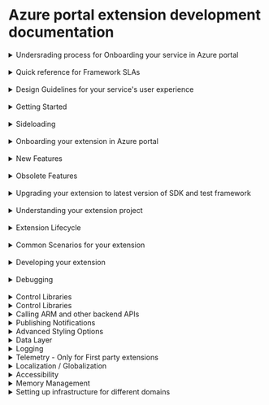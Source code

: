 
# Azure portal extension development documentation

<details>
  <summary>Undersrading process for Onboarding your service in Azure portal</summary>

1.1 [Introduction](portalfx-onboarding-introduction.md)

1.2 [Onboarding Azure](portalfx-onboarding-azure.md)

1.3 [Onboarding Azure Portal](portalfx-onboarding-portal-extension.md)

1.4 [Onboarding different environments of Azure Portal](portalfx-extensions-branches.md)

1.5 [Managing your extension's configuration in Azure portal](portalfx-extensions-configuration-scenarios.md)

1.6 [Onboarding Checklist for Azure Portal](portalfx-customer-experience-metrics.md)

1.7 [Pulishing your extension to Marketplace](portalfx-extensions-forDevelopers-procedures.md)

### 1.8 Extension development resources

* [Start Onboarding]
* Subscribe to announcements
* [Update your team's contact information]
* [Samples Extension](portalfx-sample-extensions.md)
* [Need Help with onboarding?](https://stackoverflow.microsoft.com/questions/tagged/ibiza-onboarding)


</details>
<br/>

<details>
  <summary>Quick reference for Framework SLAs</summary>

  1. [SDK Update SLA](portalfx-sdk-sla.md)
  2. [Azure portal extension onboarding  SLA](portalfx-extension-onboarding.md)
  3. [Hosting service extension onboarding  SLA](portalfx-hosting-service-onboarding-sla.md)
</details>
<br/>

<details>
  <summary>Design Guidelines for your service's user experience</summary>

### 1. Ibiza or Azure portal design language
### 2. Full screen experiences 
### 3. Maintain Context While Changing Views (menu Blade or resource menu)
### 4. React Immediately [Prompt notification for long running operations]
### 5. Explain what just happened (error, warning or success messages)
### 6. Percieved user performance
### 7. Icons
### 8. [Typography](https://df.onecloud.azure-test.net/#blade/SamplesExtension/SDKMenuBlade/styleguidetypographytitle)
### 9. Commonly used Layouts (Forms , Table (or Grid))
### 10. Navigation (Toolbar, Menu, Breadcrumb, Tabs, Accordion, Steps)
### 11. Data Display (Grid, Accordion, Tree, 
### 12. Feedback (Alert, Notification, Popover (such as password), below the control error message)
### 13. Layout
    - [Docking] (https://df.onecloud.azure-test.net/#blade/SamplesExtension/SDKMenuBlade/alluplayout)
    - [Old CSS classes] (https://df.onecloud.azure-test.net/#blade/SamplesExtension/SDKMenuBlade/styleguidelayoututilitytitle)
### 14. [Color Palette](https://df.onecloud.azure-test.net/#blade/SamplesExtension/SDKMenuBlade/styleguidecolorpalettetitle)
### 15. Hiding vs Disabling items 
### 16. Unsupported feature or operation vs Unauthorized access
### 17. Journey vs context pane
### 18. Save and Cancel Button in Toolbar vs Floating vs Docked at Bottom
### 19. Entry point for your service / blade (Asset, Menu item, toolbar)
### 20. Resource creation design
### 21. Resource Menu overview design 
</details>
<br/>

<details>
  <summary>Getting Started</summary>

Azure portal extension development is supported on the Microsoft Windows 8, Windows Server 2012 R2, and Windows 10.

### 1.1 Installation

* [Option 1 - MSI Installer](downloads.md)
* [Option 2 - Nuget packages](portalfx-nuget-overview.md)

### 1.2 Getting Set up in an IDE - *Typescript version / Compile on save*

* [Visual Studio](portalfx-ide-setup.md) *(with Extension project template)*
* VS Code (Coming Soon....)
* [Need Help with setup?](https://stackoverflow.microsoft.com/questions/tagged/ibiza-sdkupdate)

### 1.3 Running and Debugging Hello World Extension

* [Architecture Overview](portalfx-howitworks.md)
* [Creating your first extension from project template](portalfx-creating-extensions.md)
* [Building a Hello World Blade](portalfx-creating-extensions.md#hello-world-for-blades)
* [Side-loading your extension in a portal environment](portalfx-testinprod.md#testing-in-production)
* [Debugging](portalfx-debugging.md#debugging)
* [Deep linking to a blade you are developing](portalfx-creating-extensions.md#hello-world-for-blades)
* Add a text box to your Hello World Blade
* Dock button at the bottom of your blade
* Add Menu Bar to your Blade
* Open Blade from your Hello World Blade
* Open Context pane from your Hello World Blade

</details>
<br/>


<details>
  <summary>Sideloading</summary>

### 1. Testing in production
### 2. Marking automated tests as test/synthetic traffic
</details>
<br/>

<details>
  <summary>Onboarding your extension in Azure portal</summary>

### 1. Azure portal infrastructure overview

* Understanding Azure portal environments
* Set up dev, test and prod environment for your extension 
* Understanding hosting service environments 
* Understanding Safe deployment for Azure portal and extensions
* SLA for deploying changes in Azure portal code to different environments
* SLA for deploying changes in Hosting Service code to different environments

### 2. Setting up deployment infrastructure for your extension

* [Hosting service: Common Deployment infrastructure for extensions ](portalfx-extension-hosting-service.md)
* [Onboarding your extension to hosting service]
* [Validating extension registeration with hosting service]
* [Versioning your extension](portalfx-extension-versioning.md)
* [Deploying your extension using Express V2 + Hosting Service]
* [SLA for registering extension with hosting service]
* [Ask Questions on Stackoverflow](https://stackoverflow.microsoft.com/questions/tagged/ibiza-deployment)

### 3. Registering your extension

* [Understanding how registeration works](portalfx-extension-onboarding-developer-guide.md)
* [Register your extension in disabled mode in Dogfood]
* [Register your extension in disabled mode in Public cloud]
* [Register your extension in disabled mode in Mooncake]
* [Register your extension in disabled mode in Blackforest]
* [Register your extension in disabled mode in FairFax]
* [SLA for registering your extension]
* [Reducing SLA for registering your extension]
* [Ask Questions on Stackoverflow](https://stackoverflow.microsoft.com/questions/tagged/ibiza-onboarding)

### 4. Enabling extension for Public Preview/ GA

* [Tracking the customer experience metrics for Public Preview in public cloud](portalfx-onboarding-exitcriteria.md#exit-criteria-quality-metrics)
* [Enable your extension in Dogfood]
* [Enable your extension in Public cloud]
* [Updating extension configuraiton for national clouds](portalfx-deployment-sovereign.md)
* [Enable your extension in Mooncake]
* [Enable your extension in Blackforest]
* [Enable your extension in FairFax]
* [SLA for enabling your extension]
* [Reducing SLA for enabling your extension]
* [Ask Questions on Stackoverflow](https://stackoverflow.microsoft.com/questions/tagged/ibiza-onboarding)
</details>
<br/>

<details>
  <summary>New Features</summary>

* [No-PDL Blades](portalfx-no-pdl-programming.md#defining-blades-and-parts-using-typescript-decorators-aka-no-pdl) - *Reduces the number of files and concepts to build UI*
* [Forms without edit scope](portalfx-editscopeless-forms.md) - *More intuitive APIs for building forms*
* Editable Grid V2 - *Improved APIs designed to work with new forms*
* [Extension Avialability Alerts](portalfx-telemetry-alerting.md#alerting) - *Get notified if your extension goes down*
* Actionable Notifications - *Point users to well known next steps*
* [EV2 support for the Extension Hosting Service](portalfx-extension-hosting-service-advanced.md#advanced-section) - *Nuff said*
* [Multi-Column for Essentials Controls](portalfx-controls-essentials.md) - *Better use of screen real estate*
* TreeView improvements - *Checkboxes, commands, and Load More / Virtualization*

</details>
<br/>

<details>
  <summary>Obsolete Features</summary>

While these features are not going away anytime soon. We do not recommend taking dependecy on these features for any new development.
  
### 1. [Editable Grid V1]
### 2. PDL-Blades for non-create scenarios
### 3. Using Edit Scope for non-create scenarios

</details>
<br/>


<details>
  <summary>Upgrading your extension to latest version of SDK and test framework</summary>

###  Upgrading Extension to use latest version of SDK
* [Upgrade policy](portalfx-deploy.md#3-understand-extension-runtime-compatibility)
* SDK Update alerts(Coming Soon....)
* [Updating the NuGet packages](portalfx-nuget-overview.md)
* Updating the C# test framework
* Updating the msportalfx-test framework
</details>
<br/>

<details>
  <summary>Understanding your extension project</summary>


### Extension Configuration(Coming soon..)
* [Extension Definition]
* [ConfigurationSettings]
* [ConfigurationSettings]
* [CustomApplicationContext]
* [Controllers]
* [Gallery package]

</details>
<br/>

<details>
  <summary>Extension Lifecycle</summary>

## [Extensions]
* [What is an extension?](portalfx-howitworks.md#how-extensions-work)
* [Ui Concepts](portalfx-ui-concepts.md#ui-concepts)
* [Extension lifecycle](portalfx-howitworks.md#how-the-portal-works)
* Cross-extension UX integration


## Extension lifecycle
* [Program.ts / entry point]
* [Extension.pdl]
* [Is there some thing that executes when we unload the extension??]
* [Performance implications of referencing another extension]
* [ When is extension loaded / unloaded]
</details>
<br/>

<details>
  <summary>Common Scenarios for your extension</summary>

#### Common Scenarios for ARM based extensions
* [Create resource](portalfx-create.md)
* [Subscription Dropdown]
* [Location Dropdown]
* [Resource Group Dropdown]
* [Pricing Picker]
* [Pricing Dropdown]
* [ARM Template deployment](https://github.com/Azure/portaldocs/blob/master/portal-sdk/generated/portalfx-provisioning-arm.md#deploying-arm-templates)
* [List resources / Browse]
* Resource menu
* [Resource overview]
* [Essentials Control]
* Defining permissions and checking access
* Resource Tags
* Resource moves

#### Common Scenarios for Non-ARM based extensions
* [Create experience](portalfx-create.md)
* [Custom experience]

</details>
<br/>

<details>
  <summary>Developing your extension</summary>

##  Blades and Parts
* [Introduction](portalfx-ui-concepts.md#ui-concepts)

#### Common Scenarios
* [Create Blades](portalfx-create.md)
* [Context Pane]
* [Full-screen Blades]
* [Settings Blades]
* [FrameBlade/AppBlade]
* [Pinnable Blades]
* [Adding part to Part/Tile Gallery]
* [Invoking Blade/Part reuse across extensions]
* [Shairing Blade/Part across extensions]

### Blades

#### [Type of Blades](portalfx-blades.md#blades)
* [TemplateBlade]
* [FrameBlade (and legacy <AppBlade>)]
* [MenuBlade]
* [Resource Menu Blade]
* [Context Pane]

* How/when are Blades/Parts invoked?  How can I get my Blade/Part in front of more users?
* [Blades]
    * [Use 'container.openBlade(...)' to open my Blade](portalfx-blades-opening.md)
    * [Work with other teams to have other extensions call 'container.openBlade(...)' to open my Blade](portalfx-blades-opening.md#importing-the-pde-file)
    * Associate my Blade with an <AssetType> so it is opened from Browse
    * [Add my Blade as an entry in a Resource Blade or a Menu Blade]
        * [No-PDL](portalfx-no-pdl.md#building-a-menu-blade-using-decorators)
        * [PDL](portalfx-blades-menublade.md)
* [Parts]
    * Make my Blades pinnable using @Blade.Pinnable.Decorator/onPin
    * Call Fx/Pinner/pinParts from some Blade
        ◊ …even encourage partner extensions to do so
    * Add 'galleryMetadata' to my Part to make it available to users in the Part Gallery
* [FAQ]
    * When should I make my Blade pinnable?

### Component model
* Lifecycle
* What is a Blade's/Part's API?  How is it invoked?
* How / when to go the IFrame route?
 
### [Blade/Part reuse across extensions]
    * [Making Blades/Parts reusable by other extensions](portalfx-extension-sharing-pde.md)
    * [Reusing Blades/Parts from other extensions](portalfx-integrating-with-other-extensions.md)
    * [RPC](portalfx-rpc.md#remote-procedure-calls-rpc)  // TODO: Find Home
            
#### Developing my Blade
* [Reference "TemplateBlade/Blade" doc re: developing content for my Blade
* [Reference "Common features / behavior for Blades and Parts"
* [Reference to sections of common Blade/Part features/behaviors
* [Title/subtitle/icon]
    * Include icon in FAQ and cross-reference here
* ['container' APIs (like 'openBlade')
    * How you to choose your Container type for legacy PDL Blades?
* [CommandBar / Toolbar](portalfx-blades.md#adding-commands-to-a-templateblade)
* [Dialogs]
    * Reference "developing content area" doc
* [StatusBar]
* [Unauthorized]
* [NoData]
* ["form" API]

### [Parts]((portalfx-parts.md#parts-aka-tiles)
* [Types of Parts])
    * [TemplatePart]
    * [FramePart]
    * [ButtonPart]
    * [Legacy PDL intrinsic Parts](portalfx-parts.md#how-to-use-one-of-the-built-in-parts-to-expose-your-data-in-pre-built-views)
#### Scenarios
    * [Building a Part Gallery Part](portalfx-parts.md#how-to-integrate-your-part-into-the-part-gallery)
    * [Retiring a Part](portalfx-parts-how-to-retire.md)
    * [Redirecting a Part](portalfx-parts.md#removing-a-part-from-a-blades-default-layout)
#### Developing my Part
    * [Reference "Common features / behavior for Blades and Parts"]
    * [Title/subtitle/icon]
    * [Activation ('onClick')]
    * ['container' APIs (like 'openBlade')]
    
### HTML template + Knockout + Controls
    * Include "why no access to DOM?"
</details>
<br/>

<details>
  <summary>Debugging</summary>

### 1. Using Azure portal's Debug tool 
* Debugging extension load failures
* Debugging console errors 
* [Debugging the Javascript](https://github.com/Azure/portaldocs/blob/master/portal-sdk/generated/portalfx-debugging.md#debugging-javascript)
* [Debugging the knockout](https://github.com/Azure/portaldocs/blob/master/portal-sdk/generated/portalfx-debugging.md#debugging-knockout)
* [Debugging the data stack](https://github.com/Azure/portaldocs/blob/master/portal-sdk/generated/portalfx-debugging.md#debugging-the-data-stack)
### 2. using Developer Mode

</details>
<br/>



<details>
  <summary>Control Libraries</summary>

## [Controls](portalfx-controls.md)

* [Azue Storage Controls]
* [Button]
* [Checkbox]
* [Console](portalfx-controls-console.md)
* [Copyable Label]
* [Chart](portalfx-controls-chart.md)
* [Date Picker]
* [Date Polyfills]
* [Date Time Picker](portalfx-controls-datetimepicker.md)
* [Date Time Range Picker](portalfx-controls-datetimerangepicker.md)
* [Day Picker]
* [Diff Editor]
* [Editor](portalfx-controls-editor.md)
* [Docked Ballon]
* [Donut](portalfx-controls-donut.md)
* [Dropdown](portalfx-controls-dropdown.md)
    * [Migration](portalfx-controls-dropdown-migration.md)
    * [Loading Indicator](portalfx-editscopeless-forms.md#using-the-loading-indicator-for-dropdown)
* [Duration Picker]
* [Essentials](portalfx-controls-essentials.md)
* [File Download]
* [File Upload]
* [Gallery]
* [Gauges]
* [Graph](portalfx-controls-graph-nuget.md)
* [Infobox]
* [Legend]
* [List View]
* [Tree View]
* [Toolbar](portalfx-controls-toolbar.md)
* [Log Stream]
* [Map]
* [Markdown]
* [Menu]
* [Monitor Chart](portalfx-controls-monitor-chart.md)
* [Textbox](portalfx-controls-textbox.md)
    * [Textbox]
    * [Numeric Textbox]
    * [Multiline Textbox]
    * [Password Box]
    * [TextBlock]
    * [TextBlock]
* [Option Picker]
* [OAuth Button]
* [Progress Bar]
* [Query Builder]
* [Search Box]
* [Search Box]
* [Sliders]
    * [Sliders]
    * [Custom Sliders]
    * [Range Sliders]
    * [Custom Range Sliders]
* [Grid](portalfx-controls-grid.md)
    * [Data Virtualization](portalfx-data-virtualizedgriddata.md)
* [Editable Grid]
* [Spec Picker Blade](portalfx-extension-pricing-tier.md)
* [Subscription Dropdown](portalfx-create.md#subscriptions-dropdown-1)
* [Resource Group dropdown](portalfx-create.md#resource-groups-legacy-dropdown)
* [Location dropdown](portalfx-create.md#locations-legacy-dropdown)
* [Pricing Dropdown](portalfx-create.md#pricing-dropdown)

</details>
<details>
  <summary>Control Libraries</summary>

## Forms

* [Developing Forms ](Doc with all controls in HTML rather than in typescript)
* [Developing Forms in Typescript](portalfx-forms.md#laying-out-your-ui-on-the-blade)
* Left aligned label vs top aligned label forms
* [Submit Style UI]
    * [Save/ Cancel Button](portalfx-editscopeless-forms.md#other-css-classes-that-can-be-useful)
    * [Legacy Action Bar](portalfx-fxcontrols-editscope-forms.md)
* [Adding validation to form fields]
* [Adding Custom validation to form fields]
* [Prompt user to Save/Discard changes](portalfx-editscopeless-forms.md#customizing-alert-on-form-close)
* [Adding user feedback on Save operation using InfoBox]
* [Adding user feedback on Long running operation using Notifications]
* Customize styling of your controls using Custom Controls
* [Legacy Editscope based Forms](portalfx-forms.md)
* [Using Editscopeless controls in EditScoped Forms](portalfx-fxcontrols-editscope-forms.md)

</details>

<details>
  <summary>Calling ARM and other backend APIs</summary>

* [Area](portalfx-data.md#organizing-your-extension-source-code-into-areas)
* Making Ajax calls to ARM and ARM APIs
    * [Authentication](portalfx-authentication.md#calling-arm)
    * [GET calls to ARM](portalfx-data.md#making-authenticated-ajax-calls)
* [Making Ajax calls to servies other than ARM](portalfx-authentication.md#calling-other-services)
</details>


<details>
  <summary>Publishing Notifications </summary>

* [Client Side Events]
* [Server Side Events]
* [Publishing Notifications through IRIS]

</details>

<details>
  <summary>Advanced Styling Options</summary>

* CSS Style sanitization
* Adding Custom CSS
* [Layout classes]
* [Typography]
* [Adding custom Icons]
* [Adding Badges to Icons]
* [Themed color classes] (https://github.com/Azure/portaldocs/blob/master/portal-sdk/generated/portalfx-style-guide-themed-color-classes.md#style-guide-themed-color-classes)
* Coloring to convey status
* Coloring to differentiate data

</details>


<details>
  <summary>Data Layer</summary>

* [Data Context](portalfx-data.md#shared-data-access-using-datacontext)
* When to use Data Views and Data Cache?
* [Data Views](portalfx-data.md#using-dataviews)
* [Data Cache](portalfx-data.md#using-datacache-to-load-and-cache-data)
    * [GET calls to ARM with Data Cache](portalfx-data.md#querying-for-data)
    * [Controlling the AJAX calls for Data Cache](portalfx-data.md#loading-data)
    * [Optimizing redundant calls](portalfx-data.md#loading-data)
    * [Auto-refreshing client data](portalfx-data-refreshingdata.md#auto-refreshing-client-side-data-aka-polling)
    * [Shaping and filtering data](portalfx-data-projections.md) // TODO: Find better name
    * [Master Detail](portalfx-data.md#working-with-data)
    * [Adressing Data Merge Failures](portalfx-data.md#data-merging)
    * [Legacy accessing C# model objects](portalfx-data-typemetadata.md#type-metadata)
    * [Legacy Data Atomization](portalfx-data-atomization.md#data-atomization)
</details>

<details>
  <summary>Logging </summary>

* [Logging](https://df.onecloud.azure-test.net/#blade/SamplesExtension/SDKMenuBlade/logging)
</details>


<details>
  <summary>Telemetry - Only for First party extensions </summary>

## 1. Telemetry
* Portal Telemetry Overview
* Set up and verify telemetry logging from your extension
* Available Power BI Dashboards
* Collecting Feedback From Your Users
* Requesting access to portal telemetry data
* Accessing raw events in Kusto

## 2. Monitoring your resource creation Telemetry

* What is resource creation telemetry ?
* Why is resource creation telemetry monitored ?
* How is resource creation telemetry calculated ?
* Monitoring your create telemetry through Power BI Dashboards
* Trobuleshooting failures in create telemetry 
* Alerting for resource creation failures


## 2. Monitoring your extension's performance

* Why is extension performance monitored ?
* How is extension performance monitored ?
* How is your extension's performance calculated ?

* Best practices for improving extension performance 


## 3. Monitoring your extension's reliability

* Why is extension reliability monitored ?
* How is extension reliability monitored ?
* How is your extension's reliability calculated ?
* Best practices for improving extension reliabhility

## 4. Monitoring your extension's availability 

* Why is extension availability monitored ?
* How is extension availability monitored ?
* How is your extension's availability calculated ?
* Configuring alerts for your extension availability 
* Best practices for improving extension availability 

</details>

<details>
  <summary>Localization / Globalization</summary>
  
  * [How loacalization works in framework (Supported languages / fallback)](https://github.com/Azure/portaldocs/blob/master/portal-sdk/generated/portalfx-localization.md#understanding-localization)
  * [Setting up Localization for your extension]
  * [Setting up Localization for your gallery package]
  * [Testing locaization with side-loading]
  * [Formatting numbers, currencies and dates](https://github.com/Azure/portaldocs/blob/master/portal-sdk/generated/portalfx-globalization.md#globalization-api)
</details>


<details>
  <summary>Accessibility </summary>
  
  * <!-- TODO: Work with Paymon and Chris to identify what needs to be added here -->
</details>

<details>
  <summary>Memory Management</summary>

## [Extension memory management / Lifetime manager](portalfx-data-lifetime.md#lifetime-manager)
* Content:
    * [Relate this to Blade/Part lifecycle]
    * [What are child lifetimes?]
    * [Why do all ctors/factories require 'lifetimeManager']
        * [Controls]
        * [KO factories]
        * [EntityView/QueryView]

</details>


<details>
  <summary>Setting up infrastructure for different domains</summary>

* Domain Configuration
    * [When to use dynamic configuration](portalfx-domain-based-configuration.md#domain-based-configuration)
    * [How to use dynamic configuration](portalfx-domain-based-configuration-pattern.md#expected-design-pattern)
    * [Configuration](portalfx-dictionaryconfiguration.md)
    * [Sample for accessing dynamic configuration](portalfx-domain-based-configuration-example.md)
</details>

    


